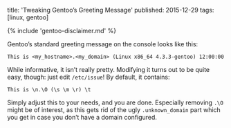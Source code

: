 title: 'Tweaking Gentoo’s Greeting Message'
published: 2015-12-29
tags: [linux, gentoo]

{% include 'gentoo-disclaimer.md' %}

Gentoo’s standard greeting message on the console looks like this:

    This is <my_hostname>.<my_domain> (Linux x86_64 4.3.3-gentoo) 12:00:00

While informative, it isn’t really pretty.  Modifying it turns out to be quite
easy, though: just edit `/etc/issue`!  By default, it contains:

    This is \n.\O (\s \m \r) \t

Simply adjust this to your needs, and you are done.  Especially removing `.\O`
might be of interest, as this gets rid of the ugly `.unknown_domain` part
which you get in case you don’t have a domain configured.
